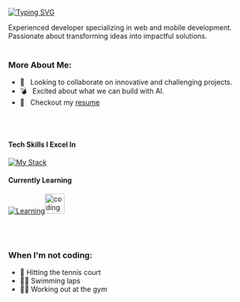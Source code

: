 [![Typing SVG](https://readme-typing-svg.herokuapp.com?font=Pacifico&size=30&pause=1000&color=3D3B40&repeat=false&random=false&width=435&height=70&lines=Hallo+%F0%9F%91%8B%2C+It's+Brayan+Paucar)](https://git.io/typing-svg)


Experienced developer specializing in web and mobile development. Passionate about transforming ideas into impactful solutions.
<br/>
<br/>
  
### More About Me:

- 🤝 &nbsp; Looking to collaborate on innovative and challenging projects.
- 💣 &nbsp; Excited about what we can build with AI.
- 📝 &nbsp; Checkout my [resume](https://drive.google.com/file/d/1qa9y3b9yJ34b96GvPYS6FoSPzY01lGPr/view?usp=drivesdk)

<br></br>
#### Tech Skills I Excel In

[![My Stack](https://skillicons.dev/icons?i=react,nextjs,ts,prisma,tailwind,git,apollo,mysql,mongodb,docker,figma,webflow)](https://skillicons.dev)

#### Currently Learning

[![Learning](https://skillicons.dev/icons?i=rust,redis,tensorflow,ae)](https://skillicons.dev)<img src="https://media.giphy.com/media/v9lZy0d0A1rp3qg3ff/giphy.gif" alt="coding gif" width="40">

<br></br>

[//]: # (<a href="https://app.daily.dev/joanpaucar"><img src="https://github.com/Dv-Joan/Dv-Joan/blob/main/devcard.svg" width="400" alt="Joan Paucar's Dev Card"/></a>)

  ### When I'm not coding:

- 👟 Hitting the tennis court
- 🏊‍♂️ Swimming laps
- 🏋️‍♂️ Working out at the gym

